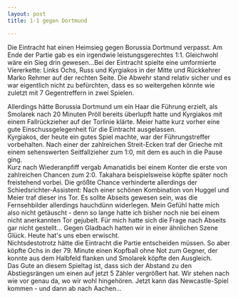 ```yaml
---
layout: post
title: 1-1 gegen Dortmund

---
```


Die Eintracht hat einen Heimsieg gegen Borussia Dortmund verpasst. Am Ende der Partie gab es ein irgendwie leistungsgerechtes 1:1. Gleichwohl wäre ein Sieg drin gewesen...Bei der Eintracht spielte eine umformierte Viererkette: Links Ochs, Russ und Kyrgiakos in der Mitte und Rückkehrer Marko Rehmer auf der rechten Seite. Die Abwehr stand relativ sicher und es war eigentlich nicht zu befürchten, dass es so weitergehen könnte wie zuletzt mit 7 Gegentreffern in zwei Spielen.

Allerdings hätte Borussia Dortmund um ein Haar die Führung erzielt, als Smolarek nach 20 Minuten Pröll bereits überlupft hatte und Kyrgiakos mit einem Fallrückzieher auf der Torlinie klärte. Meier hatte kurz vorher eine gute Einschussgelegenheit für die Eintracht ausgelassen.  
Kyrgiakos, der heute ein gutes Spiel machte, war der Führungstreffer vorbehalten. Nach einer der zahlreichen Streit-Ecken traf der Grieche mit einem sehenswerten Seitfallzieher zum 1:0, mit dem es auch in die Pause ging.  
Kurz nach Wiederanpfiff vergab Amanatidis bei einem Konter die erste von zahlreichen Chancen zum 2:0. Takahara beispielsweise köpfte später noch freistehend vorbei. Die größte Chance verhinderte allerdings der Schiedsrichter-Assistent: Nach einer schönen Kombination von Huggel und Meier traf dieser ins Tor. Es sollte Abseits gewesen sein, was die Fernsehbilder allerdings hauchdünn widerlegen. Mein Gefühl hatte mich also nicht getäuscht - denn so lange hatte ich bisher noch nie bei einem nicht anerkannten Tor gejubelt. Für mich hatte sich die Frage nach Abseits gar nicht gestellt... Gegen Gladbach hatten wir in einer ähnlichen Szene Glück. Heute hat's uns eben erwischt.  
Nichtsdestotrotz hätte die Eintracht die Partie entscheiden müssen. So aber köpfte Ochs in der 79. Minute einen Kopfball ohne Not zum Gegner, der konnte aus dem Halbfeld flanken und Smolarek köpfte den Ausgleich.  
Das Gute an diesem Spieltag ist, dass sich der Abstand zu den Abstiegsrängen um einen auf jetzt 5 Zähler vergrößert hat. Wir stehen nach wie vor genau da, wo wir wohl hingehören. Jetzt kann das Newcastle-Spiel kommen - und dann ab nach Aachen...
